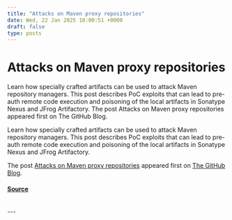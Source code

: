 ```yaml
---
title: "Attacks on Maven proxy repositories"
date: Wed, 22 Jan 2025 18:00:51 +0000
draft: false
type: posts
---
```

# Attacks on Maven proxy repositories





Learn how specially crafted artifacts can be used to attack Maven repository managers. This post describes PoC exploits that can lead to pre-auth remote code execution and poisoning of the local artifacts in Sonatype Nexus and JFrog Artifactory. The post Attacks on Maven proxy repositories appeared first on The GitHub Blog. 

Learn how specially crafted artifacts can be used to attack Maven repository managers. This post describes PoC exploits that can lead to pre-auth remote code execution and poisoning of the local artifacts in Sonatype Nexus and JFrog Artifactory.

The post [Attacks on Maven proxy repositories](https://github.blog/security/vulnerability-research/attacks-on-maven-proxy-repositories/) appeared first on [The GitHub Blog](https://github.blog).

#### [Source](https://github.blog/security/vulnerability-research/attacks-on-maven-proxy-repositories/)

<br/>
---
